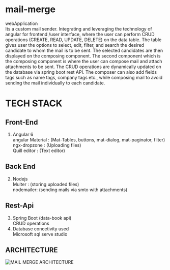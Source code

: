 # mail-merge
webApplication <br>
Its a custom mail sender. Integrating and leveraging the technology of angular for frontend /user interface, where the user can perform CRUD operations (CREATE, READ, UPDATE, DELETE) on the data table. The table gives user the options to select, edit, filter, and search the desired candidate to whom the mail is to be sent. The selected candidates are then displayed on the composing component. The second component which is the composing component is where the user can compose mail and attach attachments to be sent. The CRUD operations are dynamically updated on the database via spring boot rest API. The composer can also add fields tags such as name tags, company tags etc., while composing mail to avoid sending the mail individually to each candidate.
# TECH STACK <br>
##   Front-End<br>
1. Angular 6<br>
   angular Material : (Mat-Tables, buttons, mat-dialog, mat-paginator, filter)<br>
   ngx-dropzone : (Uploading files)<br>
   Quill editor : (Text editor)<br>
##   Back End<br>
2. Nodejs<br>
   Multer : (storing uploaded files)<br>
   nodemailer: (sending mails via smto with attachments)<br>
##   Rest-Api<br>
3. Spring Boot (data-book api)<br>
   CRUD operations<br>
4. Database concetivity used<br>
   Microsoft sql serve studio<br>
## ARCHITECTURE
![MAIL MERGE ARCHITECTURE](https://user-images.githubusercontent.com/56751154/147874342-fd153041-649a-4973-945b-a26c80e4f777.png)
